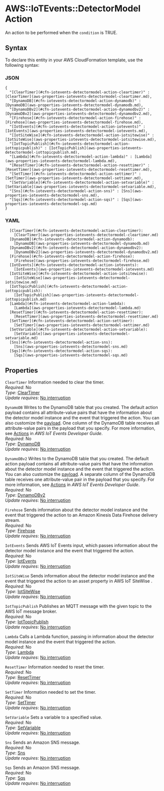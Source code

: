 # AWS::IoTEvents::DetectorModel Action<a name="aws-properties-iotevents-detectormodel-action"></a>

An action to be performed when the `condition` is TRUE\.

## Syntax<a name="aws-properties-iotevents-detectormodel-action-syntax"></a>

To declare this entity in your AWS CloudFormation template, use the following syntax:

### JSON<a name="aws-properties-iotevents-detectormodel-action-syntax.json"></a>

```
{
  "[ClearTimer](#cfn-iotevents-detectormodel-action-cleartimer)" : [ClearTimer](aws-properties-iotevents-detectormodel-cleartimer.md),
  "[DynamoDB](#cfn-iotevents-detectormodel-action-dynamodb)" : [DynamoDB](aws-properties-iotevents-detectormodel-dynamodb.md),
  "[DynamoDBv2](#cfn-iotevents-detectormodel-action-dynamodbv2)" : [DynamoDBv2](aws-properties-iotevents-detectormodel-dynamodbv2.md),
  "[Firehose](#cfn-iotevents-detectormodel-action-firehose)" : [Firehose](aws-properties-iotevents-detectormodel-firehose.md),
  "[IotEvents](#cfn-iotevents-detectormodel-action-iotevents)" : [IotEvents](aws-properties-iotevents-detectormodel-iotevents.md),
  "[IotSiteWise](#cfn-iotevents-detectormodel-action-iotsitewise)" : [IotSiteWise](aws-properties-iotevents-detectormodel-iotsitewise.md),
  "[IotTopicPublish](#cfn-iotevents-detectormodel-action-iottopicpublish)" : [IotTopicPublish](aws-properties-iotevents-detectormodel-iottopicpublish.md),
  "[Lambda](#cfn-iotevents-detectormodel-action-lambda)" : [Lambda](aws-properties-iotevents-detectormodel-lambda.md),
  "[ResetTimer](#cfn-iotevents-detectormodel-action-resettimer)" : [ResetTimer](aws-properties-iotevents-detectormodel-resettimer.md),
  "[SetTimer](#cfn-iotevents-detectormodel-action-settimer)" : [SetTimer](aws-properties-iotevents-detectormodel-settimer.md),
  "[SetVariable](#cfn-iotevents-detectormodel-action-setvariable)" : [SetVariable](aws-properties-iotevents-detectormodel-setvariable.md),
  "[Sns](#cfn-iotevents-detectormodel-action-sns)" : [Sns](aws-properties-iotevents-detectormodel-sns.md),
  "[Sqs](#cfn-iotevents-detectormodel-action-sqs)" : [Sqs](aws-properties-iotevents-detectormodel-sqs.md)
}
```

### YAML<a name="aws-properties-iotevents-detectormodel-action-syntax.yaml"></a>

```
  [ClearTimer](#cfn-iotevents-detectormodel-action-cleartimer): 
    [ClearTimer](aws-properties-iotevents-detectormodel-cleartimer.md)
  [DynamoDB](#cfn-iotevents-detectormodel-action-dynamodb): 
    [DynamoDB](aws-properties-iotevents-detectormodel-dynamodb.md)
  [DynamoDBv2](#cfn-iotevents-detectormodel-action-dynamodbv2): 
    [DynamoDBv2](aws-properties-iotevents-detectormodel-dynamodbv2.md)
  [Firehose](#cfn-iotevents-detectormodel-action-firehose): 
    [Firehose](aws-properties-iotevents-detectormodel-firehose.md)
  [IotEvents](#cfn-iotevents-detectormodel-action-iotevents): 
    [IotEvents](aws-properties-iotevents-detectormodel-iotevents.md)
  [IotSiteWise](#cfn-iotevents-detectormodel-action-iotsitewise): 
    [IotSiteWise](aws-properties-iotevents-detectormodel-iotsitewise.md)
  [IotTopicPublish](#cfn-iotevents-detectormodel-action-iottopicpublish): 
    [IotTopicPublish](aws-properties-iotevents-detectormodel-iottopicpublish.md)
  [Lambda](#cfn-iotevents-detectormodel-action-lambda): 
    [Lambda](aws-properties-iotevents-detectormodel-lambda.md)
  [ResetTimer](#cfn-iotevents-detectormodel-action-resettimer): 
    [ResetTimer](aws-properties-iotevents-detectormodel-resettimer.md)
  [SetTimer](#cfn-iotevents-detectormodel-action-settimer): 
    [SetTimer](aws-properties-iotevents-detectormodel-settimer.md)
  [SetVariable](#cfn-iotevents-detectormodel-action-setvariable): 
    [SetVariable](aws-properties-iotevents-detectormodel-setvariable.md)
  [Sns](#cfn-iotevents-detectormodel-action-sns): 
    [Sns](aws-properties-iotevents-detectormodel-sns.md)
  [Sqs](#cfn-iotevents-detectormodel-action-sqs): 
    [Sqs](aws-properties-iotevents-detectormodel-sqs.md)
```

## Properties<a name="aws-properties-iotevents-detectormodel-action-properties"></a>

`ClearTimer`  <a name="cfn-iotevents-detectormodel-action-cleartimer"></a>
Information needed to clear the timer\.  
*Required*: No  
*Type*: [ClearTimer](aws-properties-iotevents-detectormodel-cleartimer.md)  
*Update requires*: [No interruption](https://docs.aws.amazon.com/AWSCloudFormation/latest/UserGuide/using-cfn-updating-stacks-update-behaviors.html#update-no-interrupt)

`DynamoDB`  <a name="cfn-iotevents-detectormodel-action-dynamodb"></a>
Writes to the DynamoDB table that you created\. The default action payload contains all attribute\-value pairs that have the information about the detector model instance and the event that triggered the action\. You can also customize the [payload](https://docs.aws.amazon.com/iotevents/latest/apireference/API_Payload.html)\. One column of the DynamoDB table receives all attribute\-value pairs in the payload that you specify\. For more information, see [Actions](https://docs.aws.amazon.com/iotevents/latest/developerguide/iotevents-event-actions.html) in *AWS IoT Events Developer Guide*\.  
*Required*: No  
*Type*: [DynamoDB](aws-properties-iotevents-detectormodel-dynamodb.md)  
*Update requires*: [No interruption](https://docs.aws.amazon.com/AWSCloudFormation/latest/UserGuide/using-cfn-updating-stacks-update-behaviors.html#update-no-interrupt)

`DynamoDBv2`  <a name="cfn-iotevents-detectormodel-action-dynamodbv2"></a>
Writes to the DynamoDB table that you created\. The default action payload contains all attribute\-value pairs that have the information about the detector model instance and the event that triggered the action\. You can also customize the [payload](https://docs.aws.amazon.com/iotevents/latest/apireference/API_Payload.html)\. A separate column of the DynamoDB table receives one attribute\-value pair in the payload that you specify\. For more information, see [Actions](https://docs.aws.amazon.com/iotevents/latest/developerguide/iotevents-event-actions.html) in *AWS IoT Events Developer Guide*\.  
*Required*: No  
*Type*: [DynamoDBv2](aws-properties-iotevents-detectormodel-dynamodbv2.md)  
*Update requires*: [No interruption](https://docs.aws.amazon.com/AWSCloudFormation/latest/UserGuide/using-cfn-updating-stacks-update-behaviors.html#update-no-interrupt)

`Firehose`  <a name="cfn-iotevents-detectormodel-action-firehose"></a>
Sends information about the detector model instance and the event that triggered the action to an Amazon Kinesis Data Firehose delivery stream\.  
*Required*: No  
*Type*: [Firehose](aws-properties-iotevents-detectormodel-firehose.md)  
*Update requires*: [No interruption](https://docs.aws.amazon.com/AWSCloudFormation/latest/UserGuide/using-cfn-updating-stacks-update-behaviors.html#update-no-interrupt)

`IotEvents`  <a name="cfn-iotevents-detectormodel-action-iotevents"></a>
Sends AWS IoT Events input, which passes information about the detector model instance and the event that triggered the action\.  
*Required*: No  
*Type*: [IotEvents](aws-properties-iotevents-detectormodel-iotevents.md)  
*Update requires*: [No interruption](https://docs.aws.amazon.com/AWSCloudFormation/latest/UserGuide/using-cfn-updating-stacks-update-behaviors.html#update-no-interrupt)

`IotSiteWise`  <a name="cfn-iotevents-detectormodel-action-iotsitewise"></a>
Sends information about the detector model instance and the event that triggered the action to an asset property in AWS IoT SiteWise \.  
*Required*: No  
*Type*: [IotSiteWise](aws-properties-iotevents-detectormodel-iotsitewise.md)  
*Update requires*: [No interruption](https://docs.aws.amazon.com/AWSCloudFormation/latest/UserGuide/using-cfn-updating-stacks-update-behaviors.html#update-no-interrupt)

`IotTopicPublish`  <a name="cfn-iotevents-detectormodel-action-iottopicpublish"></a>
Publishes an MQTT message with the given topic to the AWS IoT message broker\.  
*Required*: No  
*Type*: [IotTopicPublish](aws-properties-iotevents-detectormodel-iottopicpublish.md)  
*Update requires*: [No interruption](https://docs.aws.amazon.com/AWSCloudFormation/latest/UserGuide/using-cfn-updating-stacks-update-behaviors.html#update-no-interrupt)

`Lambda`  <a name="cfn-iotevents-detectormodel-action-lambda"></a>
Calls a Lambda function, passing in information about the detector model instance and the event that triggered the action\.  
*Required*: No  
*Type*: [Lambda](aws-properties-iotevents-detectormodel-lambda.md)  
*Update requires*: [No interruption](https://docs.aws.amazon.com/AWSCloudFormation/latest/UserGuide/using-cfn-updating-stacks-update-behaviors.html#update-no-interrupt)

`ResetTimer`  <a name="cfn-iotevents-detectormodel-action-resettimer"></a>
Information needed to reset the timer\.  
*Required*: No  
*Type*: [ResetTimer](aws-properties-iotevents-detectormodel-resettimer.md)  
*Update requires*: [No interruption](https://docs.aws.amazon.com/AWSCloudFormation/latest/UserGuide/using-cfn-updating-stacks-update-behaviors.html#update-no-interrupt)

`SetTimer`  <a name="cfn-iotevents-detectormodel-action-settimer"></a>
Information needed to set the timer\.  
*Required*: No  
*Type*: [SetTimer](aws-properties-iotevents-detectormodel-settimer.md)  
*Update requires*: [No interruption](https://docs.aws.amazon.com/AWSCloudFormation/latest/UserGuide/using-cfn-updating-stacks-update-behaviors.html#update-no-interrupt)

`SetVariable`  <a name="cfn-iotevents-detectormodel-action-setvariable"></a>
Sets a variable to a specified value\.  
*Required*: No  
*Type*: [SetVariable](aws-properties-iotevents-detectormodel-setvariable.md)  
*Update requires*: [No interruption](https://docs.aws.amazon.com/AWSCloudFormation/latest/UserGuide/using-cfn-updating-stacks-update-behaviors.html#update-no-interrupt)

`Sns`  <a name="cfn-iotevents-detectormodel-action-sns"></a>
Sends an Amazon SNS message\.  
*Required*: No  
*Type*: [Sns](aws-properties-iotevents-detectormodel-sns.md)  
*Update requires*: [No interruption](https://docs.aws.amazon.com/AWSCloudFormation/latest/UserGuide/using-cfn-updating-stacks-update-behaviors.html#update-no-interrupt)

`Sqs`  <a name="cfn-iotevents-detectormodel-action-sqs"></a>
Sends an Amazon SNS message\.  
*Required*: No  
*Type*: [Sqs](aws-properties-iotevents-detectormodel-sqs.md)  
*Update requires*: [No interruption](https://docs.aws.amazon.com/AWSCloudFormation/latest/UserGuide/using-cfn-updating-stacks-update-behaviors.html#update-no-interrupt)